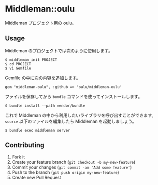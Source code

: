 # Middleman::oulu

Middleman プロジェクト用の oulu。

## Usage

Middleman のプロジェクトでは次のように使用します。

    $ middleman init PROJECT
    $ cd PROJECT 
    $ vi Gemfile 

Gemfile の中に次の内容を追加します。

    gem "middleman-oulu", :github => 'oulu/middleman-oulu'

ファイルを保存してから `bundle` コマンドを使ってインストールします。

    $ bundle install --path vendor/bundle 

これで Middleman の中から利用したいライブラリを呼び出すことができます。`source` 以下のファイルを編集したら Middleman を起動しましょう。

    $ bundle exec middleman server

## Contributing

1. Fork it
2. Create your feature branch (`git checkout -b my-new-feature`)
3. Commit your changes (`git commit -am 'Add some feature'`)
4. Push to the branch (`git push origin my-new-feature`)
5. Create new Pull Request
